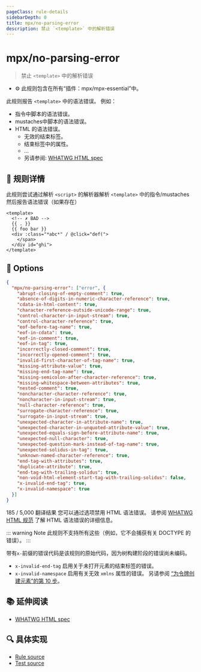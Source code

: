 ```yaml
---
pageClass: rule-details
sidebarDepth: 0
title: mpx/no-parsing-error
description: 禁止 `<template>` 中的解析错误
---
```

# mpx/no-parsing-error
> 禁止 `<template>` 中的解析错误

- :gear: 此规则包含在所有“插件：mpx/mpx-essential”中。

此规则报告 `<template>` 中的语法错误。 例如：

- 指令中脚本的语法错误。
- mustaches中脚本的语法错误。
- HTML 的语法错误。
    - 无效的结束标签。
    - 结束标签中的属性。
    - ...
    - 另请参阅: [WHATWG HTML spec](https://html.spec.whatwg.org/multipage/parsing.html#parse-errors)

## :book: 规则详情

此规则尝试通过解析 `<script>` 的解析器解析 `<template>` 中的指令/mustaches
然后报告语法错误（如果存在）

<eslint-code-block :rules="{'mpx/no-parsing-error': ['error']}">

```vue
<template>
  <!-- ✗ BAD -->
  {{ . }}
  {{ foo bar }}
  <div :class="*abc*" / @click="def(">
    </span>
  </div id="ghi">
</template>
```

</eslint-code-block>

## :wrench: Options

```json
{
  "mpx/no-parsing-error": ["error", {
    "abrupt-closing-of-empty-comment": true,
    "absence-of-digits-in-numeric-character-reference": true,
    "cdata-in-html-content": true,
    "character-reference-outside-unicode-range": true,
    "control-character-in-input-stream": true,
    "control-character-reference": true,
    "eof-before-tag-name": true,
    "eof-in-cdata": true,
    "eof-in-comment": true,
    "eof-in-tag": true,
    "incorrectly-closed-comment": true,
    "incorrectly-opened-comment": true,
    "invalid-first-character-of-tag-name": true,
    "missing-attribute-value": true,
    "missing-end-tag-name": true,
    "missing-semicolon-after-character-reference": true,
    "missing-whitespace-between-attributes": true,
    "nested-comment": true,
    "noncharacter-character-reference": true,
    "noncharacter-in-input-stream": true,
    "null-character-reference": true,
    "surrogate-character-reference": true,
    "surrogate-in-input-stream": true,
    "unexpected-character-in-attribute-name": true,
    "unexpected-character-in-unquoted-attribute-value": true,
    "unexpected-equals-sign-before-attribute-name": true,
    "unexpected-null-character": true,
    "unexpected-question-mark-instead-of-tag-name": true,
    "unexpected-solidus-in-tag": true,
    "unknown-named-character-reference": true,
    "end-tag-with-attributes": true,
    "duplicate-attribute": true,
    "end-tag-with-trailing-solidus": true,
    "non-void-html-element-start-tag-with-trailing-solidus": false,
    "x-invalid-end-tag": true,
    "x-invalid-namespace": true
  }]
}
```

185 / 5,000
翻译结果
您可以通过选项禁用 HTML 语法错误。 请参阅 [WHATWG HTML 规范](https://html.spec.whatwg.org/multipage/parsing.html#parse-errors) 了解 HTML 语法错误的详细信息。

::: warning Note
此规则不支持所有这些（例如，它不会捕获有关 DOCTYPE 的错误）。
:::

带有`x-`前缀的错误代码是该规则的原始代码，因为树构建阶段的错误尚未编码。

- `x-invalid-end-tag` 启用关于未打开元素的结束标签的错误。
- `x-invalid-namespace` 启用有关无效 `xmlns` 属性的错误。 另请参阅 [“为令牌创建元素”的第 10 步](https://html.spec.whatwg.org/multipage/parsing.html#create-an-element-for-the-token)。

## :books: 延伸阅读

- [WHATWG HTML spec](https://html.spec.whatwg.org/multipage/parsing.html#parse-errors)

## :mag: 具体实现

- [Rule source](https://github.com/mpx-ecology/eslint-plugin-mpx/blob/master/lib/rules/no-parsing-error.js)
- [Test source](https://github.com/mpx-ecology/eslint-plugin-mpx/blob/master/tests/lib/rules/no-parsing-error.js)
